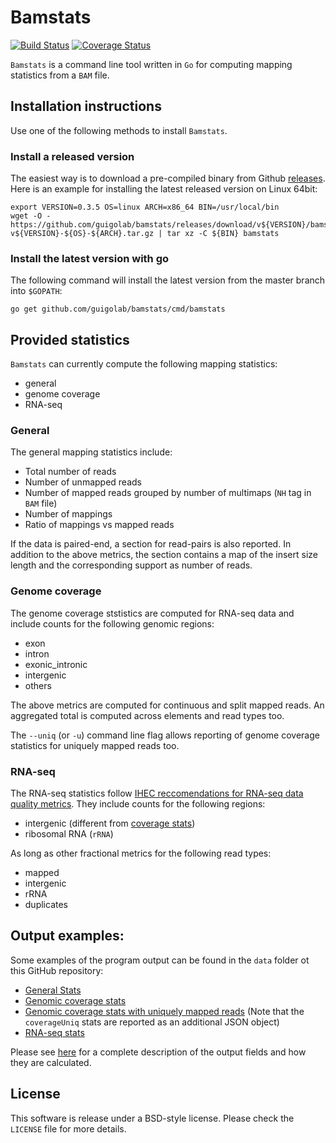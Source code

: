 # Bamstats

[![Build Status](https://travis-ci.org/guigolab/bamstats.svg?branch=master)](https://travis-ci.org/guigolab/bamstats)
[![Coverage Status](https://coveralls.io/repos/github/guigolab/bamstats/badge.svg?branch=master)](https://coveralls.io/github/guigolab/bamstats)

`Bamstats` is a command line tool written in `Go` for computing mapping statistics from a `BAM` file.

## Installation instructions

Use one of the following methods to install `Bamstats`.

### Install a released version

The easiest way is to download a pre-compiled binary from Github [releases](https://github.com/guigolab/bamstats/releases). Here is an example for installing the latest released version on Linux 64bit:

```
export VERSION=0.3.5 OS=linux ARCH=x86_64 BIN=/usr/local/bin
wget -O - https://github.com/guigolab/bamstats/releases/download/v${VERSION}/bamstats-v${VERSION}-${OS}-${ARCH}.tar.gz | tar xz -C ${BIN} bamstats
```

### Install the latest version with go

The following command will install the latest version from the master branch into `$GOPATH`:

```
go get github.com/guigolab/bamstats/cmd/bamstats
```

## Provided statistics

`Bamstats` can currently compute the following mapping statistics:

- general
- genome coverage
- RNA-seq

### General

The general mapping statistics include:

- Total number of reads
- Number of unmapped reads
- Number of mapped reads grouped by number of multimaps (`NH` tag in `BAM` file)
- Number of mappings
- Ratio of mappings vs mapped reads

If the data is paired-end, a section for read-pairs is also reported. In addition to the above metrics, the section contains a map of the insert size length and the corresponding support as number of reads.

### Genome coverage

The genome coverage ststistics are computed for RNA-seq data and include counts for the following genomic regions:

- exon
- intron
- exonic_intronic
- intergenic
- others

The above metrics are computed for continuous and split mapped reads. An aggregated total is computed across elements and read types too.

The `--uniq` (or `-u`) command line flag allows reporting of genome coverage statistics for uniquely mapped reads too.

### RNA-seq

The RNA-seq statistics follow [IHEC reccomendations for RNA-seq data quality metrics](https://github.com/IHEC/ihec-assay-standards/blob/199ec96b668114a90e39d3351358996287950dd1/qc_metrics/rna-seq/metrics.pdf). They include counts for the following regions:

- intergenic (different from [coverage stats](#genome-coverage-statistics))
- ribosomal RNA (`rRNA`)

As long as other fractional metrics for the following read types:

- mapped
- intergenic
- rRNA
- duplicates

## Output examples:

Some examples of the program output can be found in the `data` folder ot this GitHub repository:

- [General Stats](data/expected-general.json)
- [Genomic coverage stats](data/expected-coverage.json)
- [Genomic coverage stats with uniquely mapped reads](data/expected-coverage-uniq.json#L28) (Note that the `coverageUniq` stats are reported as an additional JSON object)
- [RNA-seq stats](data/expected-rnaseq.json#L51)

Please see [here](output_fields.md) for a complete description of the output fields and how they are calculated.

## License

This software is release under a BSD-style license. Please check the `LICENSE` file for more details.
